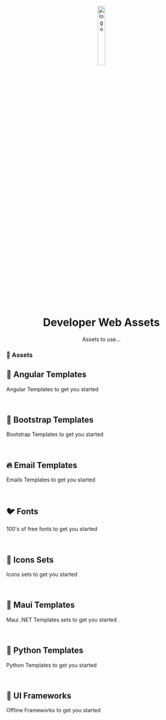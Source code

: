 






<div align="center">
<br />
  <img src="WaybillRevenueService/Content/Logo.png" alt="logo" width="20%" style='border-radius: 5px;' height="auto" />
  <h1>Developer Web Assets</h1>
  <p>
    Assets to use...
  </p>
</div>

### :space_invader: Assets

## :bat: Angular Templates

Angular Templates to get you started

<br/>

## :eyes: Bootstrap Templates

Bootstrap Templates to get you started

<br/>

## :fire: Email Templates

Emails Templates to get you started

<br/>

## :bird: Fonts

100's of free fonts to get you started

<br/>

## :dart: Icons Sets

Icons sets to get you started

<br/>

## :dart: Maui Templates

Maui .NET Templates sets to get you started

<br/>

## :dart: Python Templates

Python Templates to get you started

<br/>

## :dart: UI Frameworks

Offline Frameworks to get you started
